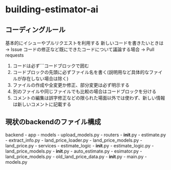 # building-estimator-ai

## コーディングルール
基本的にイシューやプルリクエストを利用する
新しいコードを書きたいときは  -> Issue
コードの修正など既にできたコードについて議論する場合 -> Pull requests

1. コードは必ず```コードブロックで囲む
2. コードブロックの先頭に必ずファイル名を書く(説明用など具体的なファイルが存在しない場合は除く)
3. ファイルの作成や全変更か修正、部分変更は必ず明示する
4. 別のファイルや同じファイルでも比較の場合はコードブロックを分ける
5. コメントの編集は誤字修正などの限られた場面以外では使わず、新しい情報は新しいコメントに記載する

## 現状のbackendのファイル構成

backend
    - app
        - models
            - upload_models.py
        - routers
            - __init__.py
            - estimate.py
            - extract_info.py
            - land_price_loader.py
            - land_price_models.py
            - land_price.py
        - services
            - estimate_logic
                - __init__.py
                - estimate_logic.py
                - land_price_models.py
            - __init__.py
            - auto_estimate.py
            - esimator.py
            - land_price_models.py
            - old_land_price_data.py
        - __init__.py
        - main.py
        - models.py